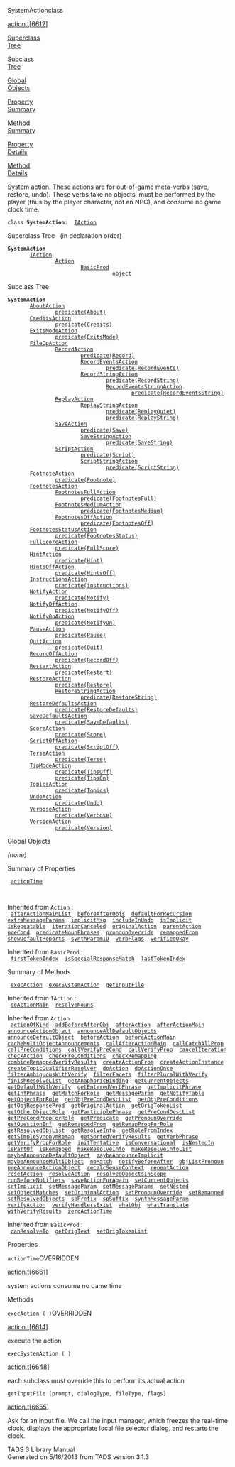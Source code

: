 <span class="title">SystemAction</span><span class="type">class</span>

[action.t](../file/action.t.html)\[[6612](../source/action.t.html#6612)\]

[Superclass  
Tree](#_SuperClassTree_)

[Subclass  
Tree](#_SubClassTree_)

[Global  
Objects](#_ObjectSummary_)

[Property  
Summary](#_PropSummary_)

[Method  
Summary](#_MethodSummary_)

[Property  
Details](#_Properties_)

[Method  
Details](#_Methods_)

<div class="fdesc">

System action. These actions are for out-of-game meta-verbs (save,
restore, undo). These verbs take no objects, must be performed by the
player (thus by the player character, not an NPC), and consume no game
clock time.

`class `**`SystemAction`**` :   `[`IAction`](../object/IAction.html)

</div>

<span id="_SuperClassTree_"></span>

<div class="mjhd">

<span class="hdln">Superclass Tree</span>   (in declaration order)

</div>

**`SystemAction`**  
`         `[`IAction`](../object/IAction.html)  
`                 `[`Action`](../object/Action.html)  
`                         `[`BasicProd`](../object/BasicProd.html)  
`                                 object`  
<span id="_SubClassTree_"></span>

<div class="mjhd">

<span class="hdln">Subclass Tree</span>  

</div>

**`SystemAction`**  
`         `[`AboutAction`](../object/AboutAction.html)  
`                 `[`predicate(About)`](../object/predicate(About).html)  
`         `[`CreditsAction`](../object/CreditsAction.html)  
`                 `[`predicate(Credits)`](../object/predicate(Credits).html)  
`         `[`ExitsModeAction`](../object/ExitsModeAction.html)  
`                 `[`predicate(ExitsMode)`](../object/predicate(ExitsMode).html)  
`         `[`FileOpAction`](../object/FileOpAction.html)  
`                 `[`RecordAction`](../object/RecordAction.html)  
`                         `[`predicate(Record)`](../object/predicate(Record).html)  
`                         `[`RecordEventsAction`](../object/RecordEventsAction.html)  
`                                 `[`predicate(RecordEvents)`](../object/predicate(RecordEvents).html)  
`                         `[`RecordStringAction`](../object/RecordStringAction.html)  
`                                 `[`predicate(RecordString)`](../object/predicate(RecordString).html)  
`                                 `[`RecordEventsStringAction`](../object/RecordEventsStringAction.html)  
`                                         `[`predicate(RecordEventsString)`](../object/predicate(RecordEventsString).html)  
`                 `[`ReplayAction`](../object/ReplayAction.html)  
`                         `[`ReplayStringAction`](../object/ReplayStringAction.html)  
`                                 `[`predicate(ReplayQuiet)`](../object/predicate(ReplayQuiet).html)  
`                                 `[`predicate(ReplayString)`](../object/predicate(ReplayString).html)  
`                 `[`SaveAction`](../object/SaveAction.html)  
`                         `[`predicate(Save)`](../object/predicate(Save).html)  
`                         `[`SaveStringAction`](../object/SaveStringAction.html)  
`                                 `[`predicate(SaveString)`](../object/predicate(SaveString).html)  
`                 `[`ScriptAction`](../object/ScriptAction.html)  
`                         `[`predicate(Script)`](../object/predicate(Script).html)  
`                         `[`ScriptStringAction`](../object/ScriptStringAction.html)  
`                                 `[`predicate(ScriptString)`](../object/predicate(ScriptString).html)  
`         `[`FootnoteAction`](../object/FootnoteAction.html)  
`                 `[`predicate(Footnote)`](../object/predicate(Footnote).html)  
`         `[`FootnotesAction`](../object/FootnotesAction.html)  
`                 `[`FootnotesFullAction`](../object/FootnotesFullAction.html)  
`                         `[`predicate(FootnotesFull)`](../object/predicate(FootnotesFull).html)  
`                 `[`FootnotesMediumAction`](../object/FootnotesMediumAction.html)  
`                         `[`predicate(FootnotesMedium)`](../object/predicate(FootnotesMedium).html)  
`                 `[`FootnotesOffAction`](../object/FootnotesOffAction.html)  
`                         `[`predicate(FootnotesOff)`](../object/predicate(FootnotesOff).html)  
`         `[`FootnotesStatusAction`](../object/FootnotesStatusAction.html)  
`                 `[`predicate(FootnotesStatus)`](../object/predicate(FootnotesStatus).html)  
`         `[`FullScoreAction`](../object/FullScoreAction.html)  
`                 `[`predicate(FullScore)`](../object/predicate(FullScore).html)  
`         `[`HintAction`](../object/HintAction.html)  
`                 `[`predicate(Hint)`](../object/predicate(Hint).html)  
`         `[`HintsOffAction`](../object/HintsOffAction.html)  
`                 `[`predicate(HintsOff)`](../object/predicate(HintsOff).html)  
`         `[`InstructionsAction`](../object/InstructionsAction.html)  
`                 `[`predicate(instructions)`](../object/predicate(instructions).html)  
`         `[`NotifyAction`](../object/NotifyAction.html)  
`                 `[`predicate(Notify)`](../object/predicate(Notify).html)  
`         `[`NotifyOffAction`](../object/NotifyOffAction.html)  
`                 `[`predicate(NotifyOff)`](../object/predicate(NotifyOff).html)  
`         `[`NotifyOnAction`](../object/NotifyOnAction.html)  
`                 `[`predicate(NotifyOn)`](../object/predicate(NotifyOn).html)  
`         `[`PauseAction`](../object/PauseAction.html)  
`                 `[`predicate(Pause)`](../object/predicate(Pause).html)  
`         `[`QuitAction`](../object/QuitAction.html)  
`                 `[`predicate(Quit)`](../object/predicate(Quit).html)  
`         `[`RecordOffAction`](../object/RecordOffAction.html)  
`                 `[`predicate(RecordOff)`](../object/predicate(RecordOff).html)  
`         `[`RestartAction`](../object/RestartAction.html)  
`                 `[`predicate(Restart)`](../object/predicate(Restart).html)  
`         `[`RestoreAction`](../object/RestoreAction.html)  
`                 `[`predicate(Restore)`](../object/predicate(Restore).html)  
`                 `[`RestoreStringAction`](../object/RestoreStringAction.html)  
`                         `[`predicate(RestoreString)`](../object/predicate(RestoreString).html)  
`         `[`RestoreDefaultsAction`](../object/RestoreDefaultsAction.html)  
`                 `[`predicate(RestoreDefaults)`](../object/predicate(RestoreDefaults).html)  
`         `[`SaveDefaultsAction`](../object/SaveDefaultsAction.html)  
`                 `[`predicate(SaveDefaults)`](../object/predicate(SaveDefaults).html)  
`         `[`ScoreAction`](../object/ScoreAction.html)  
`                 `[`predicate(Score)`](../object/predicate(Score).html)  
`         `[`ScriptOffAction`](../object/ScriptOffAction.html)  
`                 `[`predicate(ScriptOff)`](../object/predicate(ScriptOff).html)  
`         `[`TerseAction`](../object/TerseAction.html)  
`                 `[`predicate(Terse)`](../object/predicate(Terse).html)  
`         `[`TipModeAction`](../object/TipModeAction.html)  
`                 `[`predicate(TipsOff)`](../object/predicate(TipsOff).html)  
`                 `[`predicate(TipsOn)`](../object/predicate(TipsOn).html)  
`         `[`TopicsAction`](../object/TopicsAction.html)  
`                 `[`predicate(Topics)`](../object/predicate(Topics).html)  
`         `[`UndoAction`](../object/UndoAction.html)  
`                 `[`predicate(Undo)`](../object/predicate(Undo).html)  
`         `[`VerboseAction`](../object/VerboseAction.html)  
`                 `[`predicate(Verbose)`](../object/predicate(Verbose).html)  
`         `[`VersionAction`](../object/VersionAction.html)  
`                 `[`predicate(Version)`](../object/predicate(Version).html)  
<span id="_ObjectSummary_"></span>

<div class="mjhd">

<span class="hdln">Global Objects</span>  

</div>

*(none)* <span id="_PropSummary_"></span>

<div class="mjhd">

<span class="hdln">Summary of Properties</span>  

</div>

` `[`actionTime`](#actionTime)`  `

` `

Inherited from `Action` :  
` `[`afterActionMainList`](../object/Action.html#afterActionMainList)`  `[`beforeAfterObjs`](../object/Action.html#beforeAfterObjs)`  `[`defaultForRecursion`](../object/Action.html#defaultForRecursion)`  `[`extraMessageParams`](../object/Action.html#extraMessageParams)`  `[`implicitMsg`](../object/Action.html#implicitMsg)`  `[`includeInUndo`](../object/Action.html#includeInUndo)`  `[`isImplicit`](../object/Action.html#isImplicit)`  `[`isRepeatable`](../object/Action.html#isRepeatable)`  `[`iterationCanceled`](../object/Action.html#iterationCanceled)`  `[`originalAction`](../object/Action.html#originalAction)`  `[`parentAction`](../object/Action.html#parentAction)`  `[`preCond`](../object/Action.html#preCond)`  `[`predicateNounPhrases`](../object/Action.html#predicateNounPhrases)`  `[`pronounOverride`](../object/Action.html#pronounOverride)`  `[`remappedFrom`](../object/Action.html#remappedFrom)`  `[`showDefaultReports`](../object/Action.html#showDefaultReports)`  `[`synthParamID`](../object/Action.html#synthParamID)`  `[`verbFlags`](../object/Action.html#verbFlags)`  `[`verifiedOkay`](../object/Action.html#verifiedOkay)`  `

Inherited from `BasicProd` :  
` `[`firstTokenIndex`](../object/BasicProd.html#firstTokenIndex)`  `[`isSpecialResponseMatch`](../object/BasicProd.html#isSpecialResponseMatch)`  `[`lastTokenIndex`](../object/BasicProd.html#lastTokenIndex)`  `

<span id="_MethodSummary_"></span>

<div class="mjhd">

<span class="hdln">Summary of Methods</span>  

</div>

` `[`execAction`](#execAction)`  `[`execSystemAction`](#execSystemAction)`  `[`getInputFile`](#getInputFile)`  `

Inherited from `IAction` :  
` `[`doActionMain`](../object/IAction.html#doActionMain)`  `[`resolveNouns`](../object/IAction.html#resolveNouns)`  `

Inherited from `Action` :  
` `[`actionOfKind`](../object/Action.html#actionOfKind)`  `[`addBeforeAfterObj`](../object/Action.html#addBeforeAfterObj)`  `[`afterAction`](../object/Action.html#afterAction)`  `[`afterActionMain`](../object/Action.html#afterActionMain)`  `[`announceActionObject`](../object/Action.html#announceActionObject)`  `[`announceAllDefaultObjects`](../object/Action.html#announceAllDefaultObjects)`  `[`announceDefaultObject`](../object/Action.html#announceDefaultObject)`  `[`beforeAction`](../object/Action.html#beforeAction)`  `[`beforeActionMain`](../object/Action.html#beforeActionMain)`  `[`cacheMultiObjectAnnouncements`](../object/Action.html#cacheMultiObjectAnnouncements)`  `[`callAfterActionMain`](../object/Action.html#callAfterActionMain)`  `[`callCatchAllProp`](../object/Action.html#callCatchAllProp)`  `[`callPreConditions`](../object/Action.html#callPreConditions)`  `[`callVerifyPreCond`](../object/Action.html#callVerifyPreCond)`  `[`callVerifyProp`](../object/Action.html#callVerifyProp)`  `[`cancelIteration`](../object/Action.html#cancelIteration)`  `[`checkAction`](../object/Action.html#checkAction)`  `[`checkPreConditions`](../object/Action.html#checkPreConditions)`  `[`checkRemapping`](../object/Action.html#checkRemapping)`  `[`combineRemappedVerifyResults`](../object/Action.html#combineRemappedVerifyResults)`  `[`createActionFrom`](../object/Action.html#createActionFrom)`  `[`createActionInstance`](../object/Action.html#createActionInstance)`  `[`createTopicQualifierResolver`](../object/Action.html#createTopicQualifierResolver)`  `[`doAction`](../object/Action.html#doAction)`  `[`doActionOnce`](../object/Action.html#doActionOnce)`  `[`filterAmbiguousWithVerify`](../object/Action.html#filterAmbiguousWithVerify)`  `[`filterFacets`](../object/Action.html#filterFacets)`  `[`filterPluralWithVerify`](../object/Action.html#filterPluralWithVerify)`  `[`finishResolveList`](../object/Action.html#finishResolveList)`  `[`getAnaphoricBinding`](../object/Action.html#getAnaphoricBinding)`  `[`getCurrentObjects`](../object/Action.html#getCurrentObjects)`  `[`getDefaultWithVerify`](../object/Action.html#getDefaultWithVerify)`  `[`getEnteredVerbPhrase`](../object/Action.html#getEnteredVerbPhrase)`  `[`getImplicitPhrase`](../object/Action.html#getImplicitPhrase)`  `[`getInfPhrase`](../object/Action.html#getInfPhrase)`  `[`getMatchForRole`](../object/Action.html#getMatchForRole)`  `[`getMessageParam`](../object/Action.html#getMessageParam)`  `[`getNotifyTable`](../object/Action.html#getNotifyTable)`  `[`getObjectForRole`](../object/Action.html#getObjectForRole)`  `[`getObjPreCondDescList`](../object/Action.html#getObjPreCondDescList)`  `[`getObjPreConditions`](../object/Action.html#getObjPreConditions)`  `[`getObjResponseProd`](../object/Action.html#getObjResponseProd)`  `[`getOriginalAction`](../object/Action.html#getOriginalAction)`  `[`getOrigTokenList`](../object/Action.html#getOrigTokenList)`  `[`getOtherObjectRole`](../object/Action.html#getOtherObjectRole)`  `[`getParticiplePhrase`](../object/Action.html#getParticiplePhrase)`  `[`getPreCondDescList`](../object/Action.html#getPreCondDescList)`  `[`getPreCondPropForRole`](../object/Action.html#getPreCondPropForRole)`  `[`getPredicate`](../object/Action.html#getPredicate)`  `[`getPronounOverride`](../object/Action.html#getPronounOverride)`  `[`getQuestionInf`](../object/Action.html#getQuestionInf)`  `[`getRemappedFrom`](../object/Action.html#getRemappedFrom)`  `[`getRemapPropForRole`](../object/Action.html#getRemapPropForRole)`  `[`getResolvedObjList`](../object/Action.html#getResolvedObjList)`  `[`getResolveInfo`](../object/Action.html#getResolveInfo)`  `[`getRoleFromIndex`](../object/Action.html#getRoleFromIndex)`  `[`getSimpleSynonymRemap`](../object/Action.html#getSimpleSynonymRemap)`  `[`getSortedVerifyResults`](../object/Action.html#getSortedVerifyResults)`  `[`getVerbPhrase`](../object/Action.html#getVerbPhrase)`  `[`getVerifyPropForRole`](../object/Action.html#getVerifyPropForRole)`  `[`initTentative`](../object/Action.html#initTentative)`  `[`isConversational`](../object/Action.html#isConversational)`  `[`isNestedIn`](../object/Action.html#isNestedIn)`  `[`isPartOf`](../object/Action.html#isPartOf)`  `[`isRemapped`](../object/Action.html#isRemapped)`  `[`makeResolveInfo`](../object/Action.html#makeResolveInfo)`  `[`makeResolveInfoList`](../object/Action.html#makeResolveInfoList)`  `[`maybeAnnounceDefaultObject`](../object/Action.html#maybeAnnounceDefaultObject)`  `[`maybeAnnounceImplicit`](../object/Action.html#maybeAnnounceImplicit)`  `[`maybeAnnounceMultiObject`](../object/Action.html#maybeAnnounceMultiObject)`  `[`noMatch`](../object/Action.html#noMatch)`  `[`notifyBeforeAfter`](../object/Action.html#notifyBeforeAfter)`  `[`objListPronoun`](../object/Action.html#objListPronoun)`  `[`preAnnounceActionObject`](../object/Action.html#preAnnounceActionObject)`  `[`recalcSenseContext`](../object/Action.html#recalcSenseContext)`  `[`repeatAction`](../object/Action.html#repeatAction)`  `[`resetAction`](../object/Action.html#resetAction)`  `[`resolveAction`](../object/Action.html#resolveAction)`  `[`resolvedObjectsInScope`](../object/Action.html#resolvedObjectsInScope)`  `[`runBeforeNotifiers`](../object/Action.html#runBeforeNotifiers)`  `[`saveActionForAgain`](../object/Action.html#saveActionForAgain)`  `[`setCurrentObjects`](../object/Action.html#setCurrentObjects)`  `[`setImplicit`](../object/Action.html#setImplicit)`  `[`setMessageParam`](../object/Action.html#setMessageParam)`  `[`setMessageParams`](../object/Action.html#setMessageParams)`  `[`setNested`](../object/Action.html#setNested)`  `[`setObjectMatches`](../object/Action.html#setObjectMatches)`  `[`setOriginalAction`](../object/Action.html#setOriginalAction)`  `[`setPronounOverride`](../object/Action.html#setPronounOverride)`  `[`setRemapped`](../object/Action.html#setRemapped)`  `[`setResolvedObjects`](../object/Action.html#setResolvedObjects)`  `[`spPrefix`](../object/Action.html#spPrefix)`  `[`spSuffix`](../object/Action.html#spSuffix)`  `[`synthMessageParam`](../object/Action.html#synthMessageParam)`  `[`verifyAction`](../object/Action.html#verifyAction)`  `[`verifyHandlersExist`](../object/Action.html#verifyHandlersExist)`  `[`whatObj`](../object/Action.html#whatObj)`  `[`whatTranslate`](../object/Action.html#whatTranslate)`  `[`withVerifyResults`](../object/Action.html#withVerifyResults)`  `[`zeroActionTime`](../object/Action.html#zeroActionTime)`  `

Inherited from `BasicProd` :  
` `[`canResolveTo`](../object/BasicProd.html#canResolveTo)`  `[`getOrigText`](../object/BasicProd.html#getOrigText)`  `[`setOrigTokenList`](../object/BasicProd.html#setOrigTokenList)`  `

<span id="_Properties_"></span>

<div class="mjhd">

<span class="hdln">Properties</span>  

</div>

<span id="actionTime"></span>

`actionTime`<span class="rem">OVERRIDDEN</span>

[action.t](../file/action.t.html)\[[6661](../source/action.t.html#6661)\]

<div class="desc">

system actions consume no game time

</div>

<span id="_Methods_"></span>

<div class="mjhd">

<span class="hdln">Methods</span>  

</div>

<span id="execAction"></span>

`execAction ( )`<span class="rem">OVERRIDDEN</span>

[action.t](../file/action.t.html)\[[6614](../source/action.t.html#6614)\]

<div class="desc">

execute the action

</div>

<span id="execSystemAction"></span>

`execSystemAction ( )`

[action.t](../file/action.t.html)\[[6648](../source/action.t.html#6648)\]

<div class="desc">

each subclass must override this to perform its actual action

</div>

<span id="getInputFile"></span>

`getInputFile (prompt, dialogType, fileType, flags)`

[action.t](../file/action.t.html)\[[6655](../source/action.t.html#6655)\]

<div class="desc">

Ask for an input file. We call the input manager, which freezes the
real-time clock, displays the appropriate local file selector dialog,
and restarts the clock.

</div>

<div class="ftr">

TADS 3 Library Manual  
Generated on 5/16/2013 from TADS version 3.1.3

</div>
